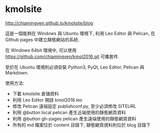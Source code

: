 # kmolsite
http://chiamingyen.github.io/kmolsite/blog

這是一個能夠在 Windows 與 Ubuntu 環境下, 利用 Leo Editor 與 Pelican, 在 Github pages 中建立靜態網站的系統.

在 Windows 64bit 環境中, 可以使用 https://github.com/chiamingyen/kmol2016.git 可攜套件.

至於在 Ubuntu 環境則必須安裝 Python3, PyQt, Leo Editor, Pelican 與 Markdown.

使用方法:

* 下載 kmolsite 倉儲資料
* 利用 Leo Editor 開啟 kmol2016.leo
* 修改 Pelican 遠端設定 publishconf.py, 至少必須修改 SITEURL
* 利用 @button local pelican 產生近端使用的靜態網頁資料
* 利用 @button gh-pages pelican 產生遠端使用的靜態網頁資料
* 所有的 md 檔案位於 content 目錄下, 靜態網頁資料則位於 blog 目錄下
